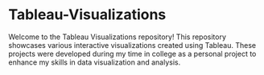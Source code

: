 # Tableau-Visualizations

Welcome to the Tableau Visualizations repository! This repository showcases various interactive visualizations created using Tableau. These projects were developed during my time in college as a personal project to enhance my skills in data visualization and analysis.


